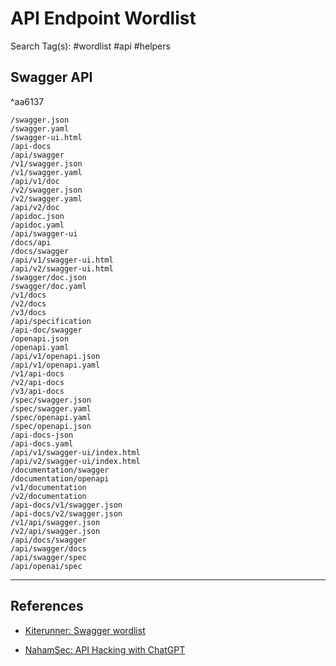 # API Endpoint Wordlist

Search Tag(s): #wordlist #api #helpers

## Swagger API

^aa6137

```
/swagger.json
/swagger.yaml
/swagger-ui.html
/api-docs
/api/swagger
/v1/swagger.json
/v1/swagger.yaml
/api/v1/doc
/v2/swagger.json
/v2/swagger.yaml
/api/v2/doc
/apidoc.json
/apidoc.yaml
/api/swagger-ui
/docs/api
/docs/swagger
/api/v1/swagger-ui.html
/api/v2/swagger-ui.html
/swagger/doc.json
/swagger/doc.yaml
/v1/docs
/v2/docs
/v3/docs
/api/specification
/api-doc/swagger
/openapi.json
/openapi.yaml
/api/v1/openapi.json
/api/v1/openapi.yaml
/v1/api-docs
/v2/api-docs
/v3/api-docs
/spec/swagger.json
/spec/swagger.yaml
/spec/openapi.yaml
/spec/openapi.json
/api-docs-json
/api-docs.yaml
/api/v1/swagger-ui/index.html
/api/v2/swagger-ui/index.html
/documentation/swagger
/documentation/openapi
/v1/documentation
/v2/documentation
/api-docs/v1/swagger.json
/api-docs/v2/swagger.json
/v1/api/swagger.json
/v2/api/swagger.json
/api/docs/swagger
/api/swagger/docs
/api/swagger/spec
/api/openai/spec
```

---
## References

- [Kiterunner: Swagger wordlist](https://wordlists-cdn.assetnote.io/data/kiterunner/swagger-wordlist.txt)

- [NahamSec: API Hacking with ChatGPT](https://www.youtube.com/watch?v=BTlUEWHRldk)